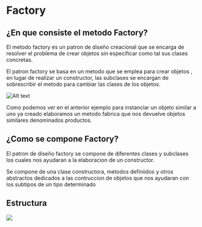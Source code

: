 # Factory 

## ¿En que consiste el metodo Factory?
El metodo factory es un patron de diseño creacional que se encarga de resolver el problema de crear objetos sin especificar como tal sus clases concretas.

El patron factory se basa en un metodo que se emplea para crear objetos , en lugar de realizar un constructor, las subclases se encargan de sobrescribir el metodo para cambiar las clases de los objetos. 

![Alt text](https://miro.medium.com/max/720/1%2AIJyuZBehvK5V-CwB1ha_Xg.png)

Como podemos ver en el anterior ejemplo para instanciar un objeto similar a uno ya creado elaboramos un metodo fabrica que  nos devuelve objetos similares denominados productos. 

## ¿Como se compone Factory?
El patron de diseño factory se compone de diferentes clases y subclases los cuales nos ayudaran a la elaboracion de un constructor. 

Se compone de una clase constructora, metodos definiidos y otros abstractos dedicados a las contruccion de objetos que nos ayudaran con los subtipos de un tipo determinado 

## Estructura


![](https://sourcemaking.com/files/v2/content/patterns/Factory_Method.png)

